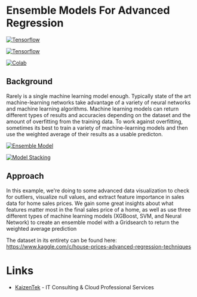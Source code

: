 # Ensemble Models For Advanced Regression

[![Tensorflow](https://encrypted-tbn0.gstatic.com/images?q=tbn:ANd9GcT7b9ZDD7lMdkByT-f_RCAqSQYqnq_CpgD16IFrwfmUwWCmdt7H)](https://www.tensorflow.org/beta/guide/effective_tf2)

[![Tensorflow](http://pythonstatistics.net/wp-content/uploads/cache/images/2019/08/xgboost/xgboost-1101974912.png)](https://xgboost.readthedocs.io)

[![Colab](https://camo.githubusercontent.com/52feade06f2fecbf006889a904d221e6a730c194/68747470733a2f2f636f6c61622e72657365617263682e676f6f676c652e636f6d2f6173736574732f636f6c61622d62616467652e737667)](https://colab.research.google.com/github/JohnAntonusMaximus/predicting-heart-disease/blob/master/Predicting_Heart_Disease_w_TensorFlow_2_0.ipynb)

## Background

Rarely is a single machine learning model enough. Typically state of the art machine-learning networks take advantage of a variety of neural networks and machine learning algorithms. Machine learning models can return different types of results and accuracies depending on the dataset and the amount of overfitting from the training data. To work against overfitting, sometimes its best to train a variety of machine-learning models and then use the weighted average of their results as a usable predicton. 

[![Ensemble Model](https://blogs.sas.com/content/subconsciousmusings/files/2017/05/stackedapproach.png)]()

[![Model Stacking](https://blogs.sas.com/content/subconsciousmusings/files/2017/05/modelstacking.png)]()

## Approach

In this example, we're doing to some advanced data visualization to check for outliers, visualize null values, and extract feature importance in sales data for home sales prices. We gain some great insights about what features matter most in the final sales price of a home, as well as use three different types of machine learning models (XGBoost, SVM, and Neural Network) to create an ensemble model with a Gridsearch to return the weighted average prediction

The dataset in its entirety can be found here:
https://www.kaggle.com/c/house-prices-advanced-regression-techniques

# Links

* [KaizenTek](http://www.kaizentek.io) - IT Consulting & Cloud Professional Services